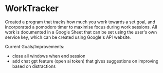 # WorkTracker
Created a program that tracks how much you work towards a set goal, and incorporated a pomodoro timer to maximise focus during work sessions. All work is documented in a Google Sheet that can be set using the user's own service key, which can be created using Google's API website. 

Current Goals/Improvements:
- close all windows when end session
- add chat gpt feature (open ai token) that gives suggestions on improving based on distractions
